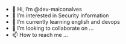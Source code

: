 - 👋 Hi, I’m @dev-maiconalves
- 👀 I’m interested in Security Information
- 🌱 I’m currently learning english and devops
- 💞️ I’m looking to collaborate on ...
- 📫 How to reach me ...

<!---
dev-maiconalves/dev-maiconalves is a ✨ special ✨ repository because its `README.md` (this file) appears on your GitHub profile.
You can click the Preview link to take a look at your changes.
--->
